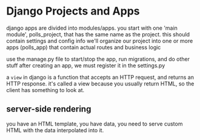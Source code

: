 # Django Projects and Apps
django apps are divided into modules/apps.
you start with one 'main module', polls_project, that has the same name as the project. this should contain settings and config info
we'll organize our project into one or more apps (polls_app) that contain actual routes and business logic

use the manage.py file to start/stop the app, run migrations, and do other stuff
after creating an app, we must register it in the settings.py

a `view` in django is a function that accepts an HTTP request, and returns an HTTP response. it's called a view because you usually return HTML, so the client has something to look at. 


## server-side rendering
you have an HTML template, you have data, you need to serve custom HTML with the data interpolated into it.
